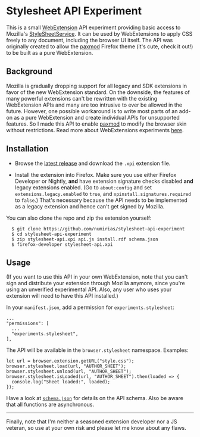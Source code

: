 # Stylesheet API Experiment

This is a small [WebExtension](https://developer.mozilla.org/en-US/Add-ons/WebExtensions) API experiment providing basic access to Mozilla's [StyleSheetService](https://developer.mozilla.org/en-US/docs/Mozilla/Tech/XPCOM/Reference/Interface/nsIStyleSheetService). It can be used by WebExtensions to apply CSS freely to any document, including the browser UI itself. The API was originally created to allow the [paxmod](https://github.com/numirias/paxmod) Firefox theme (it's cute, check it out!) to be built as a pure WebExtension.

## Background

Mozilla is gradually dropping support for all legacy and SDK extensions in favor of the new WebExtension standard. On the downside, the features of many powerful extensions can't be rewritten with the existing WebExtension APIs and many are too intrusive to ever be allowed in the future. However, one possible workaround is to write most parts of an add-on as a pure WebExtension and create individual APIs for unsupported features. So I made this API to enable [paxmod](https://github.com/numirias/paxmod) to modify the browser skin without restrictions. Read more about WebExtensions experiments [here](https://webextensions-experiments.readthedocs.io/en/latest/).

## Installation

- Browse the [latest release](https://github.com/numirias/stylesheet-api-experiment/releases/latest) and download the `.xpi` extension file.

- Install the extension into Firefox. Make sure you use either Firefox Developer or Nightly, **and** have extension signature checks disabled **and** legacy extensions enabled. (Go to `about:config` and set `extensions.legacy.enabled` to `true`, and `xpinstall.signatures.required` to `false`.) That's necessary because the API needs to be implemented as a legacy extension and hence can't get signed by Mozilla.

 You can also clone the repo and zip the extension yourself:

      $ git clone https://github.com/numirias/stylesheet-api-experiment
      $ cd stylesheet-api-experiment
      $ zip stylesheet-api.xpi api.js install.rdf schema.json
      $ firefox-developer stylesheet-api.xpi


## Usage

(If you want to use this API in your own WebExtension, note that you can't sign and distribute your extension through Mozilla anymore, since you're using an unverified experimental API. Also, any user who uses your extension will need to have this API installed.)

In your `manifest.json`, add a permission for `experiments.stylesheet`:

    ...
    "permissions": [
      ...
      "experiments.stylesheet",
    ],

The API will be available in the `browser.stylesheet` namespace. Examples:

    let url = browser.extension.getURL("style.css");
    browser.stylesheet.load(url, "AUTHOR_SHEET");
    browser.stylesheet.unload(url, "AUTHOR_SHEET");
    browser.stylesheet.isLoaded(url, "AUTHOR_SHEET").then(loaded => {
      console.log("Sheet loaded:", loaded);
    });

Have a look at [`schema.json`](https://github.com/numirias/stylesheet-api-experiment/blob/master/schema.json) for details on the API schema. Also be aware that all functions are asynchronous.

---

Finally, note that I'm neither a seasoned extension developer nor a JS veteran, so use at your own risk and please let me know about any flaws.
